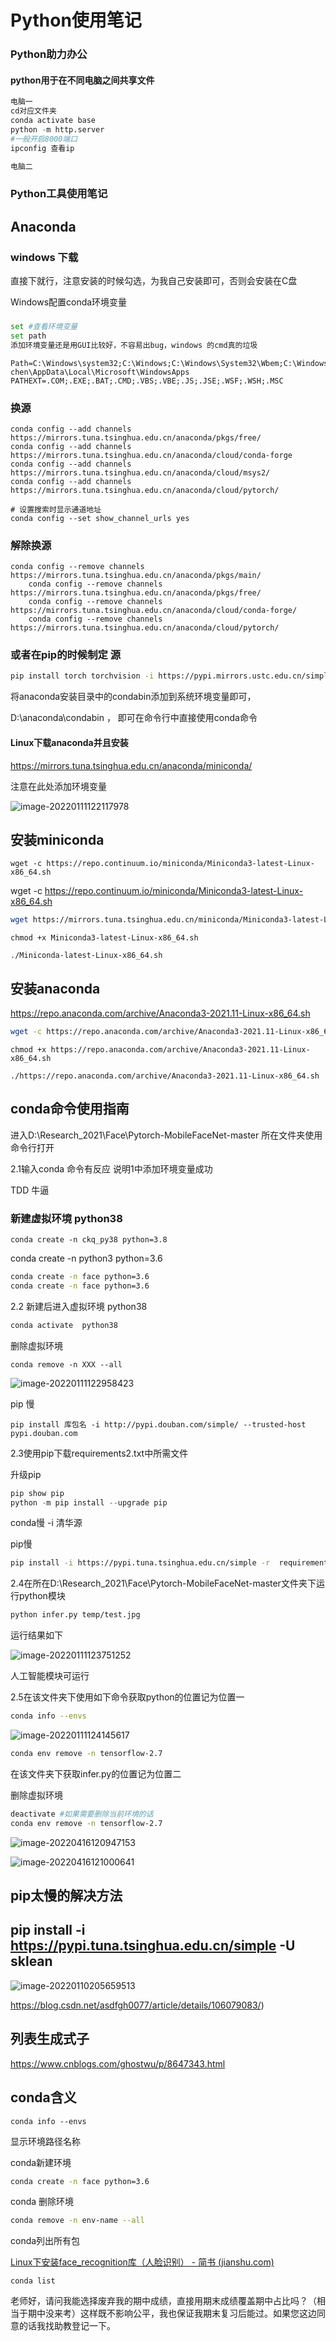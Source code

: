# Python使用笔记

### Python助力办公

#### python用于在不同电脑之间共享文件

```python
电脑一
cd对应文件夹
conda activate base
python -m http.server
#一般开启8000端口
ipconfig 查看ip

电脑二

```



### Python工具使用笔记



## Anaconda

### windows 下载

直接下就行，注意安装的时候勾选，为我自己安装即可，否则会安装在C盘

Windows配置conda环境变量

###

```bash
set #查看环境变量
set path
添加环境变量还是用GUI比较好，不容易出bug，windows 的cmd真的垃圾
```

```path
Path=C:\Windows\system32;C:\Windows;C:\Windows\System32\Wbem;C:\Windows\System32\WindowsPowerShell\v1.0\;C:\Windows\System32\OpenSSH\;D:\TOOL\Xftp_Xshell\Xftp_root\;D:\TOOL\Xftp_Xshell\Xshell_root\;C:\Users\qiker chen\AppData\Local\Microsoft\WindowsApps
PATHEXT=.COM;.EXE;.BAT;.CMD;.VBS;.VBE;.JS;.JSE;.WSF;.WSH;.MSC
```



### 换源

```
conda config --add channels https://mirrors.tuna.tsinghua.edu.cn/anaconda/pkgs/free/
conda config --add channels https://mirrors.tuna.tsinghua.edu.cn/anaconda/cloud/conda-forge 
conda config --add channels https://mirrors.tuna.tsinghua.edu.cn/anaconda/cloud/msys2/
conda config --add channels https://mirrors.tuna.tsinghua.edu.cn/anaconda/cloud/pytorch/
 
# 设置搜索时显示通道地址
conda config --set show_channel_urls yes
```

### 解除换源

```
conda config --remove channels https://mirrors.tuna.tsinghua.edu.cn/anaconda/pkgs/main/
    conda config --remove channels https://mirrors.tuna.tsinghua.edu.cn/anaconda/pkgs/free/
    conda config --remove channels https://mirrors.tuna.tsinghua.edu.cn/anaconda/cloud/conda-forge/
    conda config --remove channels https://mirrors.tuna.tsinghua.edu.cn/anaconda/cloud/pytorch/
```

### 或者在pip的时候制定 源



```bash
pip install torch torchvision -i https://pypi.mirrors.ustc.edu.cn/simple/
```



将anaconda安装目录中的condabin添加到系统环境变量即可，

D:\anaconda\condabin ，
即可在命令行中直接使用conda命令

#### Linux下载anaconda并且安装

https://mirrors.tuna.tsinghua.edu.cn/anaconda/miniconda/

注意在此处添加环境变量

![image-20220111122117978](../../../../Lenovo/AppData/Roaming/Typora/typora-user-images/image-20220111122117978.png)

## 安装miniconda



```
wget -c https://repo.continuum.io/miniconda/Miniconda3-latest-Linux-x86_64.sh
```

 wget -c https://repo.continuum.io/miniconda/Miniconda3-latest-Linux-x86_64.sh

```bash
wget https://mirrors.tuna.tsinghua.edu.cn/miniconda/Miniconda3-latest-Linux-x86_64.sh
```

```
chmod +x Miniconda3-latest-Linux-x86_64.sh
```

 

```
./Miniconda-latest-Linux-x86_64.sh
```



## 安装anaconda

https://repo.anaconda.com/archive/Anaconda3-2021.11-Linux-x86_64.sh

```bash
wget -c https://repo.anaconda.com/archive/Anaconda3-2021.11-Linux-x86_64.sh
```

 

```
chmod +x https://repo.anaconda.com/archive/Anaconda3-2021.11-Linux-x86_64.sh
```

 

```
./https://repo.anaconda.com/archive/Anaconda3-2021.11-Linux-x86_64.sh
```



## conda命令使用指南

进入D:\Research_2021\Face\Pytorch-MobileFaceNet-master 所在文件夹使用命令行打开

2.1输入conda 命令有反应 说明1中添加环境变量成功

TDD 牛逼



### 新建虚拟环境  python38

```
conda create -n ckq_py38 python=3.8
```

conda create -n python3 python=3.6

```bash
conda create -n face python=3.6
conda create -n face python=3.6
```

2.2 新建后进入虚拟环境  python38

```bash
conda activate  python38
```

删除虚拟环境

```
conda remove -n XXX --all
```



![image-20220111122958423](../../../../Lenovo/AppData/Roaming/Typora/typora-user-images/image-20220111122958423.png)

pip 慢

```
pip install 库包名 -i http://pypi.douban.com/simple/ --trusted-host pypi.douban.com
```

2.3使用pip下载requirements2.txt中所需文件

升级pip 

```python
pip show pip
python -m pip install --upgrade pip
```

conda慢 -i 清华源

pip慢

```bash
pip install -i https://pypi.tuna.tsinghua.edu.cn/simple -r  requirements2.txt
```

2.4在所在D:\Research_2021\Face\Pytorch-MobileFaceNet-master文件夹下运行python模块

```bash
python infer.py temp/test.jpg
```

运行结果如下

![image-20220111123751252](../../../../Lenovo/AppData/Roaming/Typora/typora-user-images/image-20220111123751252.png)

人工智能模块可运行

2.5在该文件夹下使用如下命令获取python的位置记为位置一

```bash
conda info --envs
```

![image-20220111124145617](../../../../Lenovo/AppData/Roaming/Typora/typora-user-images/image-20220111124145617.png)

```bash
conda env remove -n tensorflow-2.7
```

在该文件夹下获取infer.py的位置记为位置二

删除虚拟环境

```bash
deactivate #如果需要删除当前环境的话
conda env remove -n tensorflow-2.7
```

![image-20220416120947153](../../../../Lenovo/AppData/Roaming/Typora/typora-user-images/image-20220416120947153.png)

![image-20220416121000641](../../../../Lenovo/AppData/Roaming/Typora/typora-user-images/image-20220416121000641.png)







## pip太慢的解决方法

## pip install -i https://pypi.tuna.tsinghua.edu.cn/simple -U sklean

![image-20220110205659513](../../../../Lenovo/AppData/Roaming/Typora/typora-user-images/image-20220110205659513.png)





https://blog.csdn.net/asdfgh0077/article/details/106079083/)

## 列表生成式子

https://www.cnblogs.com/ghostwu/p/8647343.html

## conda含义

```
conda info --envs 	
```

显示环境路径名称

conda新建环境

```bash
conda create -n face python=3.6
```

conda 删除环境

```bash
conda remove -n env-name --all 
```

conda列出所有包

[Linux下安装face_recognition库（人脸识别） - 简书 (jianshu.com)](https://www.jianshu.com/p/925229426619)

```
conda list
```

老师好，请问我能选择废弃我的期中成绩，直接用期末成绩覆盖期中占比吗？（相当于期中没来考）这样既不影响公平，我也保证我期末复习后能过。如果您这边同意的话我找助教登记一下。



